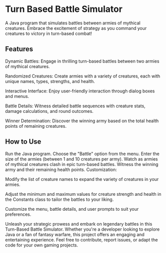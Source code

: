 # Turn Based Battle Simulator
A Java program that simulates battles between armies of mythical creatures. Embrace the excitement of strategy as you command your creatures to victory in turn-based combat!

## **Features**

Dynamic Battles: Engage in thrilling turn-based battles between two armies of mythical creatures.

Randomized Creatures: Create armies with a variety of creatures, each with unique names, types, strengths, and health.

Interactive Interface: Enjoy user-friendly interaction through dialog boxes and menus.

Battle Details: Witness detailed battle sequences with creature stats, damage calculations, and round outcomes.

Winner Determination: Discover the winning army based on the total health points of remaining creatures.

## **How to Use**

Run the Java program.
Choose the "Battle" option from the menu.
Enter the size of the armies (between 1 and 10 creatures per army).
Watch as armies of mythical creatures clash in epic turn-based battles.
Witness the winning army and their remaining health points.
Customization:

Modify the list of creature names to expand the variety of creatures in your armies.

Adjust the minimum and maximum values for creature strength and health in the Constants class to tailor the battles to your liking.

Customize the menu, battle details, and user prompts to suit your preferences.

Unleash your strategic prowess and embark on legendary battles in this Turn-Based Battle Simulator. Whether you're a developer looking to explore Java or a fan of fantasy warfare, this project offers an engaging and entertaining experience. Feel free to contribute, report issues, or adapt the code for your own gaming projects.

